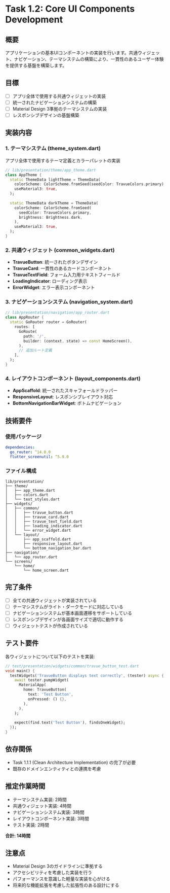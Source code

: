 # Task 1.2: Core UI Components Development

## 概要

アプリケーションの基本UIコンポーネントの実装を行います。共通ウィジェット、ナビゲーション、テーマシステムの構築により、一貫性のあるユーザー体験を提供する基盤を構築します。

## 目標

- [ ] アプリ全体で使用する共通ウィジェットの実装
- [ ] 統一されたナビゲーションシステムの構築  
- [ ] Material Design 3準拠のテーマシステムの実装
- [ ] レスポンシブデザインの基盤構築

## 実装内容

### 1. テーマシステム (theme_system.dart)

アプリ全体で使用するテーマ定義とカラーパレットの実装

```dart
// lib/presentation/theme/app_theme.dart
class AppTheme {
  static ThemeData lightTheme = ThemeData(
    colorScheme: ColorScheme.fromSeed(seedColor: TravueColors.primary),
    useMaterial3: true,
  );
  
  static ThemeData darkTheme = ThemeData(
    colorScheme: ColorScheme.fromSeed(
      seedColor: TravueColors.primary,
      brightness: Brightness.dark,
    ),
    useMaterial3: true,
  );
}
```

### 2. 共通ウィジェット (common_widgets.dart)

- **TravueButton**: 統一されたボタンデザイン
- **TravueCard**: 一貫性のあるカードコンポーネント  
- **TravueTextField**: フォーム入力用テキストフィールド
- **LoadingIndicator**: ローディング表示
- **ErrorWidget**: エラー表示コンポーネント

### 3. ナビゲーションシステム (navigation_system.dart)

```dart
// lib/presentation/navigation/app_router.dart
class AppRouter {
  static GoRouter router = GoRouter(
    routes: [
      GoRoute(
        path: '/',
        builder: (context, state) => const HomeScreen(),
      ),
      // 追加ルート定義
    ],
  );
}
```

### 4. レイアウトコンポーネント (layout_components.dart)

- **AppScaffold**: 統一されたスキャフォールドラッパー
- **ResponsiveLayout**: レスポンシブレイアウト対応
- **BottomNavigationBarWidget**: ボトムナビゲーション

## 技術要件

### 使用パッケージ

```yaml
dependencies:
  go_router: ^14.0.0
  flutter_screenutil: ^5.9.0
```

### ファイル構成

```
lib/presentation/
├── theme/
│   ├── app_theme.dart
│   ├── colors.dart
│   └── text_styles.dart
├── widgets/
│   ├── common/
│   │   ├── travue_button.dart
│   │   ├── travue_card.dart
│   │   ├── travue_text_field.dart
│   │   ├── loading_indicator.dart
│   │   └── error_widget.dart
│   └── layout/
│       ├── app_scaffold.dart
│       ├── responsive_layout.dart
│       └── bottom_navigation_bar.dart
├── navigation/
│   └── app_router.dart
└── screens/
    └── home/
        └── home_screen.dart
```

## 完了条件

- [ ] 全ての共通ウィジェットが実装されている
- [ ] テーマシステムがライト・ダークモードに対応している
- [ ] ナビゲーションシステムが基本画面遷移をサポートしている
- [ ] レスポンシブデザインが各画面サイズで適切に動作する
- [ ] ウィジェットテストが作成されている

## テスト要件

各ウィジェットについて以下のテストを実装:

```dart
// test/presentation/widgets/common/travue_button_test.dart
void main() {
  testWidgets('TravueButton displays text correctly', (tester) async {
    await tester.pumpWidget(
      MaterialApp(
        home: TravueButton(
          text: 'Test Button',
          onPressed: () {},
        ),
      ),
    );
    
    expect(find.text('Test Button'), findsOneWidget);
  });
}
```

## 依存関係

- Task 1.1.1 (Clean Architecture Implementation) の完了が必要
- 既存のドメインエンティティとの連携を考慮

## 推定作業時間

- テーマシステム実装: 2時間
- 共通ウィジェット実装: 4時間  
- ナビゲーションシステム実装: 3時間
- レイアウトコンポーネント実装: 3時間
- テスト実装: 2時間

**合計: 14時間**

## 注意点

- Material Design 3のガイドラインに準拠する
- アクセシビリティを考慮した実装を行う
- パフォーマンスを意識した軽量な実装を心がける
- 将来的な機能拡張を考慮した拡張性のある設計にする